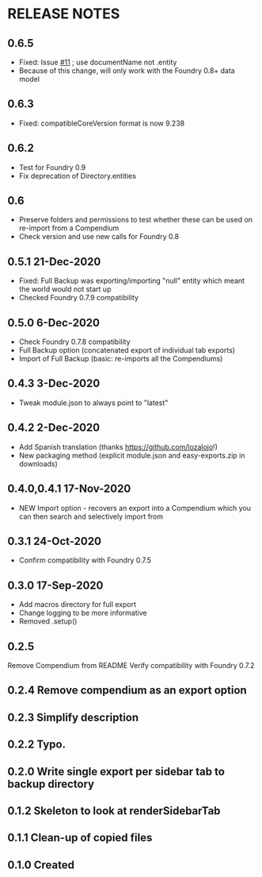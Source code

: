 # RELEASE NOTES
## 0.6.5
- Fixed: Issue [#11](https://github.com/spetzel2020/easy-exports/issues/11) ; use documentName not .entity
- Because of this change, will only work with the Foundry 0.8+ data model
## 0.6.3
- Fixed: compatibleCoreVersion format is now 9.238
## 0.6.2
- Test for Foundry 0.9
- Fix deprecation of Directory.entities
## 0.6
- Preserve folders and permissions to test whether these can be used on re-import from a Compendium      
- Check version and use new calls for Foundry 0.8
## 0.5.1 21-Dec-2020
- Fixed: Full Backup was exporting/importing "null" entity which meant the world would not start up
- Checked Foundry 0.7.9 compatibility
## 0.5.0 6-Dec-2020
- Check Foundry 0.7.8 compatibility
- Full Backup option (concatenated export of individual tab exports)
- Import of Full Backup (basic: re-imports all the Compendiums)

## 0.4.3 3-Dec-2020
- Tweak module.json to always point to "latest"
## 0.4.2 2-Dec-2020
- Add Spanish translation (thanks https://github.com/lozalojo!)
- New packaging method (explicit module.json and easy-exports.zip in downloads)

## 0.4.0,0.4.1 17-Nov-2020
- NEW Import option - recovers an export into a Compendium which you can then search and selectively import from

## 0.3.1 24-Oct-2020
- Confirm compatibility with Foundry 0.7.5

## 0.3.0 17-Sep-2020
- Add macros directory for full export
- Change logging to be more informative
- Removed .setup()

## 0.2.5    
Remove Compendium from README
Verify compatibility with Foundry 0.7.2

## 0.2.4 Remove compendium as an export option

## 0.2.3 Simplify description

## 0.2.2 Typo.

## 0.2.0 Write single export per sidebar tab to backup directory

## 0.1.2 Skeleton to look at renderSidebarTab

## 0.1.1 Clean-up of copied files

## 0.1.0 Created
